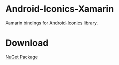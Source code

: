 # Android-Iconics-Xamarin
Xamarin bindings for [Android-Iconics](https://github.com/mikepenz/Android-Iconics)  library.

# Download
[NuGet Package](https://www.nuget.org/packages/Mikepenz.Android.Iconics.Xamarin.Binding/)
